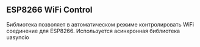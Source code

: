 ## ESP8266 WiFi Control


Библиотека позволяет в автоматическом режиме контролировать WiFi соединение для ESP8266. 
Используется асинхронная библиотека uasyncio
